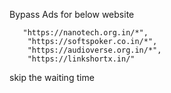 Bypass Ads for below website

       "https://nanotech.org.in/*",
        "https://softspoker.co.in/*",
        "https://audioverse.org.in/*",
        "https://linkshortx.in/"

skip the waiting time
